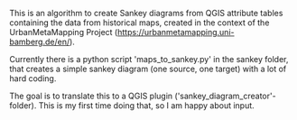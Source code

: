 This is an algorithm to create Sankey diagrams from QGIS attribute tables containing the data from historical maps, created in the context of the UrbanMetaMapping Project (https://urbanmetamapping.uni-bamberg.de/en/).

Currently there is a python script 'maps_to_sankey.py' in the sankey folder, that creates a simple sankey diagram (one source, one target) with a lot of hard coding.

The goal is to translate this to a QGIS plugin ('sankey_diagram_creator'-folder). 
This is my first time doing that, so I am happy about input.
